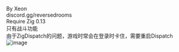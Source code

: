 By Xeon<br>
discord.gg/reversedrooms<br>
Require Zig 0.13<br>
只有战斗功能<br>
由于ZigDispatch的问题，游戏时常会在登录时卡住，需要重启Dispatch<br>
![image](https://github.com/user-attachments/assets/f67367b9-674b-436e-802c-391b67c06059)
